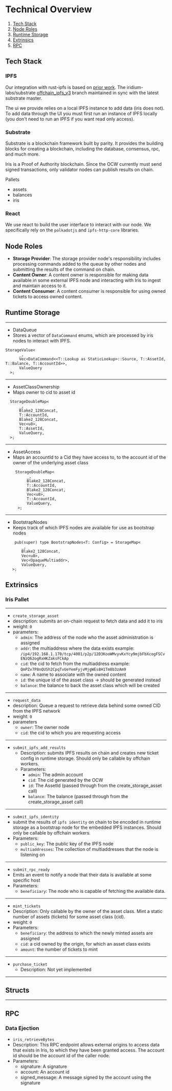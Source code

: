 # Technical Overview

1. [Tech Stack](#tech-stack)
2. [Node Roles](#node-roles)
3. [Runtime Storage](#runtime-storage)
4. [Extrinsics](#extrinsics)
5. [RPC](#rpc)

## Tech Stack
### IPFS
Our integration with rust-ipfs is based on [prior work](https://rs-ipfs.github.io/offchain-ipfs-manual/introduction.html). The iridium-labs/substrate [offchain_ipfs_v3](https://github.com/iridium-labs/substrate/tree/offchain_ipfs_v3) branch maintained in sync with the latest substrate master. 

The ui we provide relies on a local IPFS instance to add data (iris does not). To add data through the UI you must first run an instance of IPFS locally (you don't need to run an IPFS if you want read only access).

### Substrate
Substrate is a blockchain framework built by parity. It provides the building blocks for creating a blockchain, including the database, consensus, rpc, and much more. 

Iris is a Proof of Authority blockchain. Since the OCW currently must send signed transactions, only validator nodes can publish results on chain.

Pallets
- assets 
- balances
- iris


### React
We use react to build the user interface to interact with our node. We specifically rely on the `polkadotjs` and `ipfs-http-core` libraries.

## Node Roles
- **Storage Provider**: The storage provider node's responsibility includes processing commands added to the queue by other nodes and submitting the results of the command on chain. 
- **Content Owner**: A content owner is responsible for making data available in some external IPFS node and interacting with Iris to ingest and maintain access to it.
- **Content Consumer**: A content consumer is responsible for using owned tickets to access owned content.

## Runtime Storage
---
* DataQueue
* Stores a vector of `DataCommand` enums, which are processed by iris nodes to interact with IPFS.
```
StorageValue<
      _,
      Vec<DataCommand<<T::Lookup as StaticLookup>::Source, T::AssetId, T::Balance, T::AccountId>>,
      ValueQuery
  >;
```
---

 * AssetClassOwnership
 * Maps owner to cid to asset id
  ```
    StorageDoubleMap<
        _,
        Blake2_128Concat,
        T::AccountId,
        Blake2_128Concat,
        Vec<u8>,
        T::AssetId,
        ValueQuery,
    >;
  ```  

---  
* AssetAccess
* Maps an accountId to a Cid they have access to, to the account id of the owner of the underlying asset class
  ```
   StorageDoubleMap<
        _,
        Blake2_128Concat,
        T::AccountId,
        Blake2_128Concat,
        Vec<u8>,
        T::AccountId,
        ValueQuery,
    >;
  ```

---
* BootstrapNodes
* Keeps track of which IPFS nodes are available for use as bootstrap nodes
 ```
     pub(super) type BootstrapNodes<T: Config> = StorageMap<
        _,
        Blake2_128Concat,
        Vec<u8>,
        Vec<OpaqueMultiaddr>,
        ValueQuery,
    >;
  ```

## Extrinsics

### Iris Pallet
--- 
- `create_storage_asset`
- description: submits an on-chain request to fetch data and add it to iris 
- weight: `0`
- parameters:
  * `admin`: The address of the node who the asset administration is assigned
  * `addr`: the multiaddress where the data exists
       example: `/ip4/192.168.1.170/tcp/4001/p2p/12D3KooWMvyvKxYcy9mjbFbXcogFSCvENzQ62ogRxHKZaksFCkAp`
  * `cid`: the cid to fetch from the multiaddress
       example: `QmPZv7P8nQUSh2CpqTvUeYemFyjvMjgWEs8H1Tm8b3zAm9`
  * `name`: A name to associate with the owned content
  * `id`: the unique id of the asset class -> should be generated instead
  * `balance`: the balance to back the asset class which will be created
---
* `request_data`
* description: Queue a request to retrieve data behind some owned CID from the IPFS network
* weight: `0`
* parameters
  * `owner`: The owner node
  * `cid`: the cid to which you are requesting access
---
* `submit_ipfs_add_results`
  * Description: submits IPFS results on chain and creates new ticket config in runtime storage. Should only be callable by offchain workers.
  * Parameters:
    * `admin`: The admin account
    * `cid`: The cid generated by the OCW
    * `id`: The AssetId (passed through from the create_storage_asset call)
    * `balance`: The balance (passed through from the create_storage_asset call)
---
* `submit_ipfs_identity`
* submit the results of `ipfs identity` on chain to be encoded in runtime storage as a bootstrap node for the embedded IPFS instances. Should only be callable by offchain workers.
* Parameters:
  * `public_key`: The public key of the IPFS node
  * `multiaddresses`: The collection of multiaddresses that the node is listening on
---
* `submit_rpc_ready`
* Emits an event to notify a node that their data is available at some specific host
* Parameters:
  * `beneficiary`: The node who is capable of fetching the available data.
---
* `mint_tickets`
* Description: Only callable by the owner of the asset class. Mint a static number of assets (tickets) for some asset class (cid).
 * weight: `0`
 * Parameters:
   * `beneficiary`: the address to which the newly minted assets are assigned
   * `cid`: a cid owned by the origin, for which an asset class exists
   * `amount`: the number of tickets to mint
---
* `purchase_ticket`
  * Description: Not yet implemented
---

## Structs

---

## RPC 

### Data Ejection 
- `iris_retrieveBytes`
- Description: This RPC endpoint allows external origins to access data that exists in Iris, to which they have been granted access. The account id should be the account id of the caller node.
- Parameters:
  - signature: A signature
  - account: An account id 
  - signed_message: A message signed by the account using the signature


